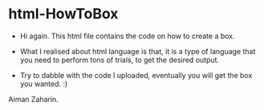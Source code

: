 # html-HowToBox

- Hi again. This html file contains the code on how to create a box.

- What I realised about html language is that, it is a type of language that you need to perform tons of trials, to get the desired output.

- Try to dabble with the code I uploaded, eventually you will get the box you wanted. :)

Aiman Zaharin.
